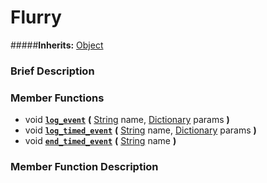#  Flurry  
#####**Inherits:** [Object](class_object)

###  Brief Description  


###  Member Functions 
  * void  **[`log_event`](#log_event)**  **(** [String](class_string) name, [Dictionary](class_dictionary) params  **)**
  * void  **[`log_timed_event`](#log_timed_event)**  **(** [String](class_string) name, [Dictionary](class_dictionary) params  **)**
  * void  **[`end_timed_event`](#end_timed_event)**  **(** [String](class_string) name  **)**

###  Member Function Description  
